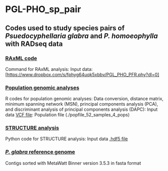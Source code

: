 # PGL-PHO_sp_pair
## Codes used to study species pairs of *Psuedocyphellaria glabra* and *P. homoeophylla* with RADseq data

### [RAxML code](./PGL_PHO_PFR_RAxML.sh)
Command for RAxML analysis:
Input data: [https://www.dropbox.com/s/fphyg64uqk5xbbv/PGL_PHO_PFR.phy?dl=0]

### [Population genomic analyses](./PGL_PHO_4pops_gen_1Dec2021.R)
R codes for population genomic analyses: Data conversion, distance matrix, minimum spanning network (MSN), principal components analysis (PCA), and discriminant analysis of principal components analysis (DAPC):
Input data [VCF file](./PGL_PHO_52.recode.vcf):
Population file (./popfile_52_samples_4_pops)

### [STRUCTURE analysis](./STRUCTURE_PGL_PHO.py)
Python code for STRUCTURE analysis:
Input data [.hdf5 file](./PGL_PHO.snps.hdf5)

### [*P. glabra* reference genome](twidhelm/P-glabra_RADseq/Metawatt_sorted_fungal_scaffolds_9JAN18.fasta)
Contigs sorted with MetaWatt Binner version 3.5.3 in fasta format

